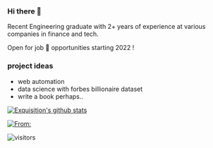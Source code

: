 ### Hi there 👋

<!--
**Exquisition/Exquisition** is a ✨ _special_ ✨ repository because its `README.md` (this file) appears on your GitHub profile.

Here are some ideas to get you started:


-->

Recent Engineering graduate with 2+ years of experience at various companies in finance and tech. 

Open for job 💼 opportunities starting 2022 !

### project ideas
- web automation
- data science with forbes billionaire dataset
- write a book perhaps..

[![Exquisition's github stats](https://github-readme-stats.vercel.app/api?username=Exquisition&show_icons=true&hide=contribs,prs&cache_seconds=86400&theme=solarized-dark)](https://github.com/Exquisition/github-readme-stats)

[![From:](https://github-readme-stats.vercel.app/api/pin/?username=anuraghazra&repo=github-readme-stats&cache_seconds=86400&theme=solarized-dark)](https://github.com/Exquisition/github-readme-stats)

![visitors](https://visitor-badge.glitch.me/badge?page_id=Exquisition.visitor-badge)
